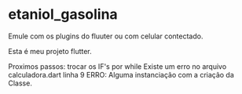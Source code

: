 # etaniol_gasolina

Emule com os plugins do fluuter
ou com celular contectado.

Esta é meu projeto flutter.

Proximos passos:
trocar os IF's por while
Existe um erro no arquivo calculadora.dart linha 9
ERRO: Alguma instanciação com a criação da Classe.
